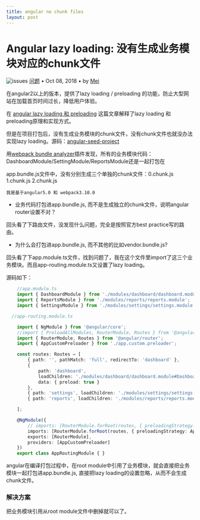 ```yaml
---
title: angular no chunk files
layout: post
---
```


# Angular lazy loading: 没有生成业务模块对应的chunk文件
<div class="title-meta">
    <span><img class="title-category-img" src="../../../assets/images/categories/bug.svg" alt="issues"></span>
    <span><a class="github-link" href="/2018/09/20/issues.html">问题</a></span>
    <span class="title-bullet">•</span>
    <span>Oct 08, 2018</span>
    <span class="title-bullet">•</span>
    <span>by <a class="github-link" href="http://github.com/limeii" title="http://github.com/limeii">Mei</a></span>
</div>

在angular2以上的版本，提供了lazy loading / preloading 的功能，防止大型网站在加载首页时间过长，降低用户体验。


在 [angular lazy loading 和 preloading](/2018/09/30/angular-lazy-loading.html) 这篇文章解释了lazy loading 和 preloading原理和实现方式。



但是在项目打包后，没有生成业务模块的chunk文件，没有chunk文件也就没办法实现lazy loading。源码：[angular-seed-project](https://github.com/LiMeii/angular-seed-project) 


用[webpack bundle analyzer](https://github.com/webpack-contrib/webpack-bundle-analyzer)插件发现，所有的业务模块代码：DashboardModule/SettingModule/ReportsModule还是一起打包在

app.bundle.js文件中，没有分别生成三个单独的chunk文件：0.chunk.js 1.chunk.js 2.chunk.js

```
我是基于angular5.0 和 webpack3.10.0
```

- 业务代码打包进app.bundle.js, 而不是生成独立的chunk文件，说明angular router设置不对？

回头看了下路由文件，没发现什么问题，完全是按照官方best practice写的路由。

- 为什么会打包进app.bundle.js, 而不其他的比如vendor.bundle.js?

回头看了下app.module.ts文件，找到问题了，我在这个文件里import了这三个业务模块。而且app-routing.module.ts又设置了lazy loading。


源码如下：
```ts
    //app.module.ts
    import { DashboardModule } from './modules/dashboard/dashboard.module';
    import { ReportsModule } from './modules/reports/reports.module';
    import { SettingsModule } from './modules/settings/settings.module';
```

```ts
  //app-routing.module.ts

    import { NgModule } from '@angular/core';
    //import { PreloadAllModules, RouterModule, Routes } from '@angular/router';
    import { RouterModule, Routes } from '@angular/router';
    import { AppCustomPreloader } from './app.custom.preloader';

    const routes: Routes = [
        { path: '', pathMatch: 'full', redirectTo: 'dashboard' },
        {
            path: 'dashboard',
            loadChildren: './modules/dashboard/dashboard.module#DashboardModule',
            data: { preload: true }
        },
        { path: 'settings', loadChildren: './modules/settings/settings.module#SettingsModule' },
        { path: 'reports', loadChildren: './modules/reports/reports.module#SettingsModule' },

    ];

    @NgModule({
        // imports: [RouterModule.forRoot(routes, { preloadingStrategy: PreloadAllModules, useHash: true })],
        imports: [RouterModule.forRoot(routes, { preloadingStrategy: AppCustomPreloader, useHash: true })],
        exports: [RouterModule],
        providers: [AppCustomPreloader]
    })
    export class AppRoutingModule { }
```
angular在编译打包过程中，在root module中引用了业务模块，就会直接把业务模块一起打包进app.bundle.js, 直接把lazy loading的设置忽略，从而不会生成chunk文件。

### 解决方案
把业务模块引用从root module文件中删掉就可以了。